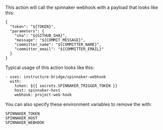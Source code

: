 
This action will call the spinnaker webhook with a payload that looks
like this:

    {
      "token": "${TOKEN}",
      "parameters": {
        "sha": "${GITHUB_SHA}",
        "message": "${COMMIT_MESSAGE}",
        "committer_name": "${COMMITTER_NAME}",
        "committer_email": "${COMMITTER_EMAIL}"
      }
    }

Typical usage of this action looks like this:

    - uses: instructure-bridge/spinnaker-webhook
      with:
        token: ${{ secrets.SPINNAKER_TRIGGER_TOKEN }}
        host: spinnaker-host
        webhook: project-web-hook

You can also specify these environment variables to remove the with:

    SPINNAKER_TOKEN
    SPINNAKER_HOST
    SPINNAKER_WEBHOOK
